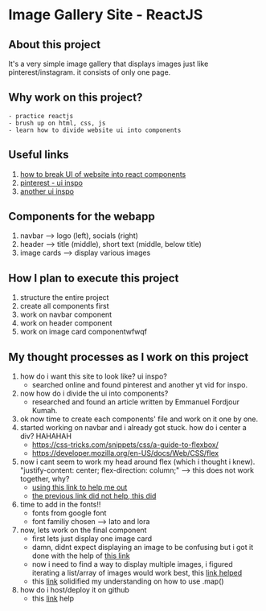 # Image Gallery Site - ReactJS

## About this project
It's a very simple image gallery that displays images just like pinterest/instagram. it consists of only one page.

## Why work on this project? 
    - practice reactjs
    - brush up on html, css, js
    - learn how to divide website ui into components

## Useful links
1. [how to break UI of website into react components](https://dev.to/efkumah/how-to-break-the-ui-of-any-website-into-react-components-10lc)
2. [pinterest - ui inspo](https://www.pinterest.com/marvinraj77/lofi/)
3. [another ui inspo](https://www.youtube.com/watch?v=vUe91uOx7R0)

## Components for the webapp
1. navbar --> logo (left), socials (right)
2. header --> title (middle), short text (middle, below title)
3. image cards --> display various images

## How I plan to execute this project
1. structure the entire project
2. create all components first
2. work on navbar component
3. work on header component
4. work on image card componentwfwqf

## My thought processes as I work on this project
1. how do i want this site to look like? ui inspo?
    - searched online and found pinterest and another yt vid for inspo.
2. now how do i divide the ui into components?
    - researched and found an article written by Emmanuel Fordjour Kumah.
3. ok now time to create each components' file and work on it one by one.  
4. started working on navbar and i already got stuck. how do i center a div? HAHAHAH
    - https://css-tricks.com/snippets/css/a-guide-to-flexbox/
    - https://developer.mozilla.org/en-US/docs/Web/CSS/flex
5. now i cant seem to work my head around flex (which i thought i knew). "justify-content: center;
  flex-direction: column;" --> this does not work together, why?
    - [using this link to help me out](https://developer.mozilla.org/en-US/docs/Web/CSS/CSS_flexible_box_layout/Aligning_items_in_a_flex_container)
    - [the previous link did not help, this did](https://blog.hubspot.com/website/center-div-css)
6. time to add in the fonts!!
    - fonts from google font
    - font familiy chosen --> lato and lora
7. now, lets work on the final component
    - first lets just display one image card
    - damn, didnt expect displaying an image to be confusing but i got it done with the help of [this link](https://medium.com/@viditkumar.au/display-images-in-react-628e6cd4f4d8)
    - now i need to find a way to display multiple images, i figured iterating a list/array of images would work best, this [link helped](https://www.shecodes.io/athena/38787-how-to-import-and-loop-through-local-images-in-a-react-component)
    - this [link](https://www.digitalocean.com/community/tutorials/4-uses-of-javascripts-arraymap-you-should-know) solidified my understanding on how to use .map()
8. how do i host/deploy it on github
    - this [link](https://medium.com/@badreddine.boudaoud21/create-a-react-app-with-vite-and-deploy-it-on-github-48b82e19f821) help